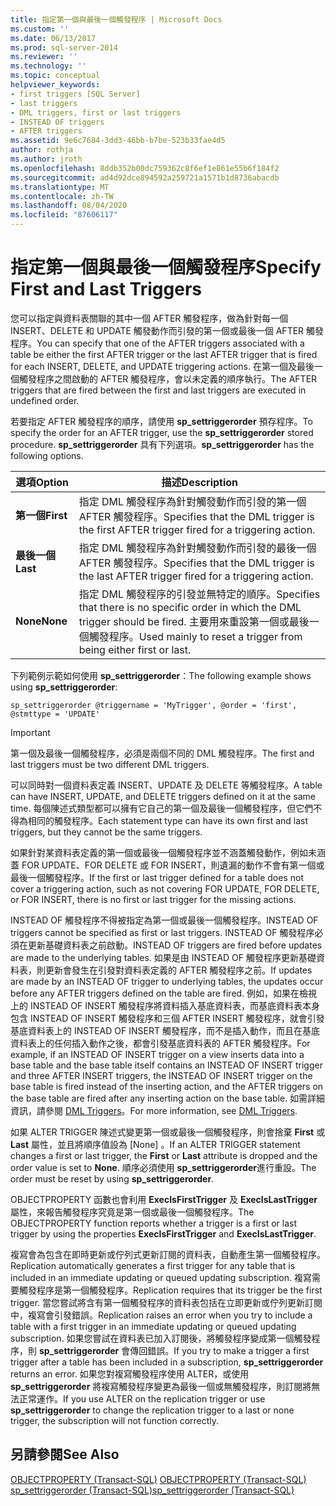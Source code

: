 ```yaml
---
title: 指定第一個與最後一個觸發程序 | Microsoft Docs
ms.custom: ''
ms.date: 06/13/2017
ms.prod: sql-server-2014
ms.reviewer: ''
ms.technology: ''
ms.topic: conceptual
helpviewer_keywords:
- first triggers [SQL Server]
- last triggers
- DML triggers, first or last triggers
- INSTEAD OF triggers
- AFTER triggers
ms.assetid: 9e6c7684-3dd3-46bb-b7be-523b33fae4d5
author: rothja
ms.author: jroth
ms.openlocfilehash: 8ddb352b00dc759362c8f6ef1e861e55b6f184f2
ms.sourcegitcommit: ad4d92dce894592a259721a1571b1d8736abacdb
ms.translationtype: MT
ms.contentlocale: zh-TW
ms.lasthandoff: 08/04/2020
ms.locfileid: "87606117"
---
```

# <a name="specify-first-and-last-triggers"></a><span data-ttu-id="4b9f8-102">指定第一個與最後一個觸發程序</span><span class="sxs-lookup"><span data-stu-id="4b9f8-102">Specify First and Last Triggers</span></span>
  <span data-ttu-id="4b9f8-103">您可以指定與資料表關聯的其中一個 AFTER 觸發程序，做為針對每一個 INSERT、DELETE 和 UPDATE 觸發動作而引發的第一個或最後一個 AFTER 觸發程序。</span><span class="sxs-lookup"><span data-stu-id="4b9f8-103">You can specify that one of the AFTER triggers associated with a table be either the first AFTER trigger or the last AFTER trigger that is fired for each INSERT, DELETE, and UPDATE triggering actions.</span></span> <span data-ttu-id="4b9f8-104">在第一個及最後一個觸發程序之間啟動的 AFTER 觸發程序，會以未定義的順序執行。</span><span class="sxs-lookup"><span data-stu-id="4b9f8-104">The AFTER triggers that are fired between the first and last triggers are executed in undefined order.</span></span>  
  
 <span data-ttu-id="4b9f8-105">若要指定 AFTER 觸發程序的順序，請使用 **sp_settriggerorder** 預存程序。</span><span class="sxs-lookup"><span data-stu-id="4b9f8-105">To specify the order for an AFTER trigger, use the **sp_settriggerorder** stored procedure.</span></span> <span data-ttu-id="4b9f8-106">**sp_settriggerorder** 具有下列選項。</span><span class="sxs-lookup"><span data-stu-id="4b9f8-106">**sp_settriggerorder** has the following options.</span></span>  
  
|<span data-ttu-id="4b9f8-107">選項</span><span class="sxs-lookup"><span data-stu-id="4b9f8-107">Option</span></span>|<span data-ttu-id="4b9f8-108">描述</span><span class="sxs-lookup"><span data-stu-id="4b9f8-108">Description</span></span>|  
|------------|-----------------|  
|<span data-ttu-id="4b9f8-109">**第一個**</span><span class="sxs-lookup"><span data-stu-id="4b9f8-109">**First**</span></span>|<span data-ttu-id="4b9f8-110">指定 DML 觸發程序為針對觸發動作而引發的第一個 AFTER 觸發程序。</span><span class="sxs-lookup"><span data-stu-id="4b9f8-110">Specifies that the DML trigger is the first AFTER trigger fired for a triggering action.</span></span>|  
|<span data-ttu-id="4b9f8-111">**最後一個**</span><span class="sxs-lookup"><span data-stu-id="4b9f8-111">**Last**</span></span>|<span data-ttu-id="4b9f8-112">指定 DML 觸發程序為針對觸發動作而引發的最後一個 AFTER 觸發程序。</span><span class="sxs-lookup"><span data-stu-id="4b9f8-112">Specifies that the DML trigger is the last AFTER trigger fired for a triggering action.</span></span>|  
|<span data-ttu-id="4b9f8-113">**None**</span><span class="sxs-lookup"><span data-stu-id="4b9f8-113">**None**</span></span>|<span data-ttu-id="4b9f8-114">指定 DML 觸發程序的引發並無特定的順序。</span><span class="sxs-lookup"><span data-stu-id="4b9f8-114">Specifies that there is no specific order in which the DML trigger should be fired.</span></span> <span data-ttu-id="4b9f8-115">主要用來重設第一個或最後一個觸發程序。</span><span class="sxs-lookup"><span data-stu-id="4b9f8-115">Used mainly to reset a trigger from being either first or last.</span></span>|  
  
 <span data-ttu-id="4b9f8-116">下列範例示範如何使用 **sp_settriggerorder**：</span><span class="sxs-lookup"><span data-stu-id="4b9f8-116">The following example shows using **sp_settriggerorder**:</span></span>  
  
```  
sp_settriggerorder @triggername = 'MyTrigger', @order = 'first', @stmttype = 'UPDATE'  
```  
  
> [!IMPORTANT]  
>  <span data-ttu-id="4b9f8-117">第一個及最後一個觸發程序，必須是兩個不同的 DML 觸發程序。</span><span class="sxs-lookup"><span data-stu-id="4b9f8-117">The first and last triggers must be two different DML triggers.</span></span>  
  
 <span data-ttu-id="4b9f8-118">可以同時對一個資料表定義 INSERT、UPDATE 及 DELETE 等觸發程序。</span><span class="sxs-lookup"><span data-stu-id="4b9f8-118">A table can have INSERT, UPDATE, and DELETE triggers defined on it at the same time.</span></span> <span data-ttu-id="4b9f8-119">每個陳述式類型都可以擁有它自己的第一個及最後一個觸發程序，但它們不得為相同的觸發程序。</span><span class="sxs-lookup"><span data-stu-id="4b9f8-119">Each statement type can have its own first and last triggers, but they cannot be the same triggers.</span></span>  
  
 <span data-ttu-id="4b9f8-120">如果針對某資料表定義的第一個或最後一個觸發程序並不涵蓋觸發動作，例如未涵蓋 FOR UPDATE、FOR DELETE 或 FOR INSERT，則遺漏的動作不會有第一個或最後一個觸發程序。</span><span class="sxs-lookup"><span data-stu-id="4b9f8-120">If the first or last trigger defined for a table does not cover a triggering action, such as not covering FOR UPDATE, FOR DELETE, or FOR INSERT, there is no first or last trigger for the missing actions.</span></span>  
  
 <span data-ttu-id="4b9f8-121">INSTEAD OF 觸發程序不得被指定為第一個或最後一個觸發程序。</span><span class="sxs-lookup"><span data-stu-id="4b9f8-121">INSTEAD OF triggers cannot be specified as first or last triggers.</span></span> <span data-ttu-id="4b9f8-122">INSTEAD OF 觸發程序必須在更新基礎資料表之前啟動。</span><span class="sxs-lookup"><span data-stu-id="4b9f8-122">INSTEAD OF triggers are fired before updates are made to the underlying tables.</span></span> <span data-ttu-id="4b9f8-123">如果是由 INSTEAD OF 觸發程序更新基礎資料表，則更新會發生在引發對資料表定義的 AFTER 觸發程序之前。</span><span class="sxs-lookup"><span data-stu-id="4b9f8-123">If updates are made by an INSTEAD OF trigger to underlying tables, the updates occur before any AFTER triggers defined on the table are fired.</span></span> <span data-ttu-id="4b9f8-124">例如，如果在檢視上的 INSTEAD OF INSERT 觸發程序將資料插入基底資料表，而基底資料表本身包含 INSTEAD OF INSERT 觸發程序和三個 AFTER INSERT 觸發程序，就會引發基底資料表上的 INSTEAD OF INSERT 觸發程序，而不是插入動作，而且在基底資料表上的任何插入動作之後，都會引發基底資料表的 AFTER 觸發程序。</span><span class="sxs-lookup"><span data-stu-id="4b9f8-124">For example, if an INSTEAD OF INSERT trigger on a view inserts data into a base table and the base table itself contains an INSTEAD OF INSERT trigger and three AFTER INSERT triggers, the INSTEAD OF INSERT trigger on the base table is fired instead of the inserting action, and the AFTER triggers on the base table are fired after any inserting action on the base table.</span></span> <span data-ttu-id="4b9f8-125">如需詳細資訊，請參閱 [DML Triggers](dml-triggers.md)。</span><span class="sxs-lookup"><span data-stu-id="4b9f8-125">For more information, see [DML Triggers](dml-triggers.md).</span></span>  
  
 <span data-ttu-id="4b9f8-126">如果 ALTER TRIGGER 陳述式變更第一個或最後一個觸發程序，則會捨棄 **First** 或 **Last** 屬性，並且將順序值設為 [None]  。</span><span class="sxs-lookup"><span data-stu-id="4b9f8-126">If an ALTER TRIGGER statement changes a first or last trigger, the **First** or **Last** attribute is dropped and the order value is set to **None**.</span></span> <span data-ttu-id="4b9f8-127">順序必須使用 **sp_settriggerorder**進行重設。</span><span class="sxs-lookup"><span data-stu-id="4b9f8-127">The order must be reset by using **sp_settriggerorder**.</span></span>  
  
 <span data-ttu-id="4b9f8-128">OBJECTPROPERTY 函數也會利用 **ExecIsFirstTrigger** 及 **ExecIsLastTrigger**屬性，來報告觸發程序究竟是第一個或最後一個觸發程序。</span><span class="sxs-lookup"><span data-stu-id="4b9f8-128">The OBJECTPROPERTY function reports whether a trigger is a first or last trigger by using the properties **ExecIsFirstTrigger** and **ExecIsLastTrigger**.</span></span>  
  
 <span data-ttu-id="4b9f8-129">複寫會為包含在即時更新或佇列式更新訂閱的資料表，自動產生第一個觸發程序。</span><span class="sxs-lookup"><span data-stu-id="4b9f8-129">Replication automatically generates a first trigger for any table that is included in an immediate updating or queued updating subscription.</span></span> <span data-ttu-id="4b9f8-130">複寫需要觸發程序是第一個觸發程序。</span><span class="sxs-lookup"><span data-stu-id="4b9f8-130">Replication requires that its trigger be the first trigger.</span></span> <span data-ttu-id="4b9f8-131">當您嘗試將含有第一個觸發程序的資料表包括在立即更新或佇列更新訂閱中，複寫會引發錯誤。</span><span class="sxs-lookup"><span data-stu-id="4b9f8-131">Replication raises an error when you try to include a table with a first trigger in an immediate updating or queued updating subscription.</span></span> <span data-ttu-id="4b9f8-132">如果您嘗試在資料表已加入訂閱後，將觸發程序變成第一個觸發程序，則 **sp_settriggerorder** 會傳回錯誤。</span><span class="sxs-lookup"><span data-stu-id="4b9f8-132">If you try to make a trigger a first trigger after a table has been included in a subscription, **sp_settriggerorder** returns an error.</span></span> <span data-ttu-id="4b9f8-133">如果您對複寫觸發程序使用 ALTER，或使用 **sp_settriggerorder** 將複寫觸發程序變更為最後一個或無觸發程序，則訂閱將無法正常運作。</span><span class="sxs-lookup"><span data-stu-id="4b9f8-133">If you use ALTER on the replication trigger or use **sp_settriggerorder** to change the replication trigger to a last or none trigger, the subscription will not function correctly.</span></span>  
  
## <a name="see-also"></a><span data-ttu-id="4b9f8-134">另請參閱</span><span class="sxs-lookup"><span data-stu-id="4b9f8-134">See Also</span></span>  
 <span data-ttu-id="4b9f8-135">[OBJECTPROPERTY &#40;Transact-SQL&#41;](/sql/t-sql/functions/objectpropertyex-transact-sql) </span><span class="sxs-lookup"><span data-stu-id="4b9f8-135">[OBJECTPROPERTY &#40;Transact-SQL&#41;](/sql/t-sql/functions/objectpropertyex-transact-sql) </span></span>  
 [<span data-ttu-id="4b9f8-136">sp_settriggerorder &#40;Transact-SQL&#41;</span><span class="sxs-lookup"><span data-stu-id="4b9f8-136">sp_settriggerorder &#40;Transact-SQL&#41;</span></span>](/sql/relational-databases/system-stored-procedures/sp-settriggerorder-transact-sql)  
  
  
